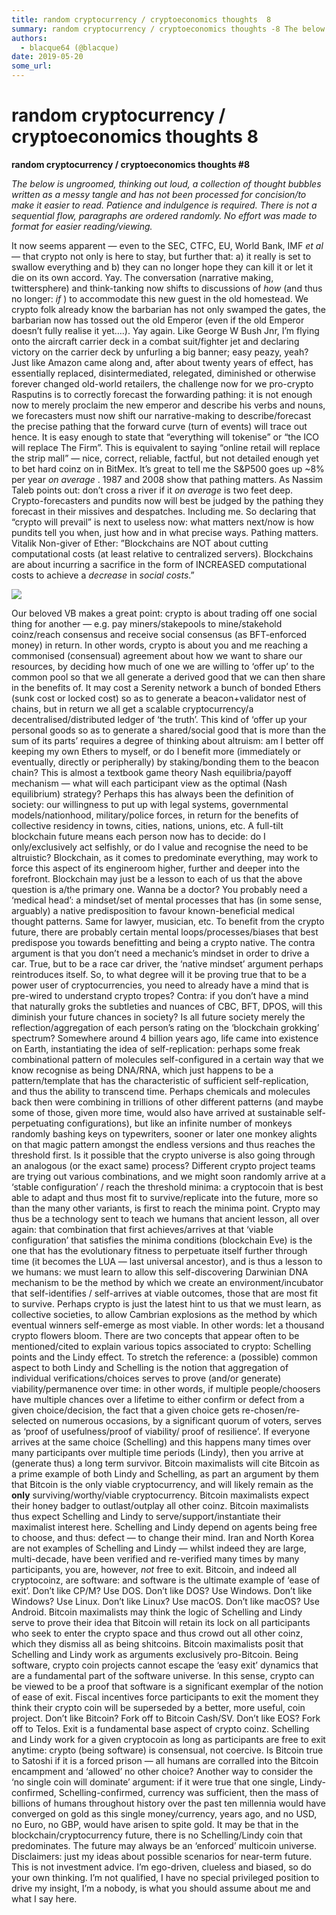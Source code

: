 ```yaml
---
title: random cryptocurrency / cryptoeconomics thoughts  8
summary: random cryptocurrency / cryptoeconomics thoughts -8 The below is ungroomed, thinking out loud, a collection of thought bubbles written as a messy tangle and has not been processed for concision/to make it easier to read. Patience and indulgence is required. There is not a sequential flow, paragraphs are ordered randomly. No effort was made to format for easier reading/viewing. It now seems apparent — even to the SEC, CTFC, EU, World Bank, IMF et al — that crypto not only is here to stay, but fur
authors:
  - blacque64 (@blacque)
date: 2019-05-20
some_url: 
---
```


# random cryptocurrency / cryptoeconomics thoughts  8


 
**random cryptocurrency / cryptoeconomics thoughts #8**
 
 
_The below is ungroomed, thinking out loud, a collection of thought bubbles written as a messy tangle and has not been processed for concision/to make it easier to read. Patience and indulgence is required. There is not a sequential flow, paragraphs are ordered randomly. No effort was made to format for easier reading/viewing._
 
It now seems apparent — even to the SEC, CTFC, EU, World Bank, IMF 
_et al_
 — that crypto not only is here to stay, but further that: a) it really is set to swallow everything and b) they can no longer hope they can kill it or let it die on its own accord. Yay.
The conversation (narrative making, twittersphere) and think-tanking now shifts to discussions of 
_how_
 (and thus no longer: 
_if_
 ) to accommodate this new guest in the old homestead. We crypto folk already know the barbarian has not only swamped the gates, the barbarian now has tossed out the old Emperor (even if the old Emperor doesn’t fully realise it yet….). Yay again.
Like George W Bush Jnr, I’m flying onto the aircraft carrier deck in a combat suit/fighter jet and declaring victory on the carrier deck by unfurling a big banner; easy peazy, yeah?
Just like Amazon came along and, after about twenty years of effect, has essentially replaced, disintermediated, relegated, diminished or otherwise forever changed old-world retailers, the challenge now for we pro-crypto Rasputins is to correctly forecast the forwarding pathing: it is not enough now to merely proclaim the new emperor and describe his verbs and nouns, we forecasters must now shift our narrative-making to describe/forecast the precise pathing that the forward curve (turn of events) will trace out hence.
It is easy enough to state that “everything will tokenise” or “the ICO will replace The Firm”. This is equivalent to saying “online retail will replace the strip mall” — nice, correct, reliable, factful, but not detailed enough yet to bet hard coinz on in BitMex. It’s great to tell me the S&P500 goes up ~8% per year 
_on average_
 . 1987 and 2008 show that pathing matters. As Nassim Taleb points out: don’t cross a river if it 
_on average_
 is two feet deep.
Crypto-forecasters and pundits now will best be judged by the pathing they forecast in their missives and despatches. Including me. So declaring that “crypto will prevail” is next to useless now: what matters next/now is how pundits tell you when, just how and in what precise ways. Pathing matters.
Vitalik Non-giver of Ether:
‏”Blockchains are NOT about cutting computational costs (at least relative to centralized servers). Blockchains are about incurring a sacrifice in the form of INCREASED computational costs to achieve a *decrease* in *social costs*.”

![](https://api.kauri.io:443/ipfs/QmaKDcksXsfjFQsb99ZdxobUXigzwKqFvUXHsvjTPNRi4p)

Our beloved VB makes a great point: crypto is about trading off one social thing for another — e.g. pay miners/stakepools to mine/stakehold coinz/reach consensus and receive social consensus (as BFT-enforced money) in return. In other words, crypto is about you and me reaching a commonised (consensual) agreement about how we want to share our resources, by deciding how much of one we are willing to ‘offer up’ to the common pool so that we all generate a derived good that we can then share in the benefits of. It may cost a Serenity network a bunch of bonded Ethers (sunk cost or locked cost) so as to generate a beacon+validator nest of chains, but in return we all get a scalable cryptocurrency/a decentralised/distributed ledger of ‘the truth’.
This kind of ‘offer up your personal goods so as to generate a shared/social good that is more than the sum of its parts’ requires a degree of thinking about altruism: am I better off keeping my own Ethers to myself, or do I benefit more (immediately or eventually, directly or peripherally) by staking/bonding them to the beacon chain? This is almost a textbook game theory Nash equilibria/payoff mechanism — what will each participant view as the optimal (Nash equilibrium) strategy?
Perhaps this has always been the definition of society: our willingness to put up with legal systems, governmental models/nationhood, military/police forces, in return for the benefits of collective residency in towns, cities, nations, unions, etc.
A full-tilt blockchain future means each person now has to decide: do I only/exclusively act selfishly, or do I value and recognise the need to be altruistic? Blockchain, as it comes to predominate everything, may work to force this aspect of its engineroom higher, further and deeper into the forefront. Blockchain may just be a lesson to each of us that the above question is a/the primary one.
Wanna be a doctor? You probably need a ‘medical head’: a mindset/set of mental processes that has (in some sense, arguably) a native predisposition to favour known-beneficial medical thought patterns. Same for lawyer, musician, etc. To benefit from the crypto future, there are probably certain mental loops/processes/biases that best predispose you towards benefitting and being a crypto native. The contra argument is that you don’t need a mechanic’s mindset in order to drive a car. True, but to be a race car driver, the ‘native mindset’ argument perhaps reintroduces itself.
So, to what degree will it be proving true that to be a power user of cryptocurrencies, you need to already have a mind that is pre-wired to understand crypto tropes? Contra: if you don’t have a mind that naturally groks the subtleties and nuances of CBC, BFT, DPOS, will this diminish your future chances in society? Is all future society merely the reflection/aggregation of each person’s rating on the ‘blockchain grokking’ spectrum?
Somewhere around 4 billion years ago, life came into existence on Earth, instantiating the idea of self-replication: perhaps some freak combinational pattern of molecules self-configured in a certain way that we know recognise as being DNA/RNA, which just happens to be a pattern/template that has the characteristic of sufficient self-replication, and thus the ability to transcend time. Perhaps chemicals and molecules back then were combining in trillions of other different patterns (and maybe some of those, given more time, would also have arrived at sustainable self-perpetuating configurations), but like an infinite number of monkeys randomly bashing keys on typewriters, sooner or later one monkey alights on that magic pattern amongst the endless versions and thus reaches the threshold first.
Is it possible that the crypto universe is also going through an analogous (or the exact same) process? Different crypto project teams are trying out various combinations, and we might soon randomly arrive at a ‘stable configuration’ / reach the threshold minima: a cryptocoin that is best able to adapt and thus most fit to survive/replicate into the future, more so than the many other variants, is first to reach the minima point.
Crypto may thus be a technology sent to teach we humans that ancient lesson, all over again: that combination that first achieves/arrives at that ‘viable configuration’ that satisfies the minima conditions (blockchain Eve) is the one that has the evolutionary fitness to perpetuate itself further through time (it becomes the LUA — last universal ancestor), and is thus a lesson to we humans: we must learn to allow this self-discovering Darwinian DNA mechanism to be the method by which we create an environment/incubator that self-identifies / self-arrives at viable outcomes, those that are most fit to survive.
Perhaps crypto is just the latest hint to us that we must learn, as collective societies, to allow Cambrian explosions as the method by which eventual winners self-emerge as most viable. In other words: let a thousand crypto flowers bloom.
There are two concepts that appear often to be mentioned/cited to explain various topics associated to crypto: Schelling points and the Lindy effect. To stretch the reference: a (possible) common aspect to both Lindy and Schelling is the notion that aggregation of individual verifications/choices serves to prove (and/or generate) viability/permanence over time: in other words, if multiple people/choosers have multiple chances over a lifetime to either confirm or defect from a given choice/decision, the fact that a given choice gets re-chosen/re-selected on numerous occasions, by a significant quorum of voters, serves as ‘proof of usefulness/proof of viability/ proof of resilience’. If everyone arrives at the same choice (Schelling) and this happens many times over many participants over multiple time periods (Lindy), then you arrive at (generate thus) a long term survivor.
Bitcoin maximalists will cite Bitcoin as a prime example of both Lindy and Schelling, as part an argument by them that Bitcoin is the only viable cryptocurrency, and will likely remain as the 
**only**
 surviving/worthy/viable cryptocurrency.
Bitcoin maximalists expect their honey badger to outlast/outplay all other coinz. Bitcoin maximalists thus expect Schelling and Lindy to serve/support/instantiate their maximalist interest here.
Schelling and Lindy depend on agents being free to choose, and thus: defect — to change their mind. Iran and North Korea are not examples of Schelling and Lindy — whilst indeed they are large, multi-decade, have been verified and re-verified many times by many participants, you are, however, 
_not_
 free to exit. Bitcoin, and indeed all cryptocoinz, are software: and software is the ultimate example of ‘ease of exit’. Don’t like CP/M? Use DOS. Don’t like DOS? Use Windows. Don’t like Windows? Use Linux. Don’t like Linux? Use macOS. Don’t like macOS? Use Android.
Bitcoin maximalists may think the logic of Schelling and Lindy serve to prove their idea that Bitcoin will retain its lock on all participants who seek to enter the crypto space and thus crowd out all other coinz, which they dismiss all as being shitcoins. Bitcoin maximalists posit that Schelling and Lindy work as arguments exclusively pro-Bitcoin.
Being software, crypto coin projects cannot escape the ‘easy exit’ dynamics that are a fundamental part of the software universe. In this sense, crypto can be viewed to be a proof that software is a significant exemplar of the notion of ease of exit. Fiscal incentives force participants to exit the moment they think their crypto coin will be superseded by a better, more useful, coin project. Don’t like Bitcoin? Fork off to Bitcoin Cash/SV. Don’t like EOS? Fork off to Telos. Exit is a fundamental base aspect of crypto coinz. Schelling and Lindy work for a given cryptocoin as long as participants are free to exit anytime: crypto (being software) is consensual, not coercive. Is Bitcoin true to Satoshi if it is a forced prison — all humans are corralled into the Bitcoin encampment and ‘allowed’ no other choice?
Another way to consider the ‘no single coin will dominate’ argument: if it were true that one single, Lindy-confirmed, Schelling-confirmed, currency was sufficient, then the mass of billions of humans throughout history over the past ten millennia would have converged on gold as this single money/currency, years ago, and no USD, no Euro, no GBP, would have arisen to spite gold.
It may be that in the blockchain/cryptocurrency future, there is no Schelling/Lindy coin that predominates. The future may always be an ‘enforced’ multicoin universe.
Disclaimers: just my ideas about possible scenarios for near-term future. This is not investment advice. I’m ego-driven, clueless and biased, so do your own thinking. I’m not qualified, I have no special privileged position to drive my insight, I’m a nobody, is what you should assume about me and what I say here.
